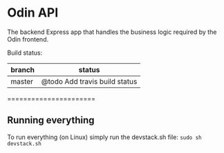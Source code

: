Odin API
=====================

The backend Express app that handles the business logic required by the Odin frontend.

Build status:

| branch | status |
| ------ | ------ |
| master | @todo Add travis build status |

======================
## Running everything
To run everything (on Linux) simply run the devstack.sh file:
`sudo sh devstack.sh`
